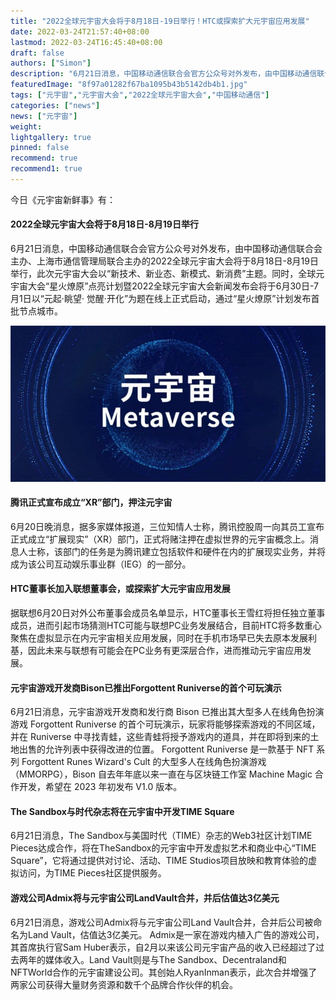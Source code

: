 ```yaml
---
title: "2022全球元宇宙大会将于8月18日-19日举行！HTC或探索扩大元宇宙应用发展"
date: 2022-03-24T21:57:40+08:00
lastmod: 2022-03-24T16:45:40+08:00
draft: false
authors: ["Simon"]
description: "6月21日消息，中国移动通信联合会官方公众号对外发布，由中国移动通信联合会主办、上海市通信管理局联合主办的2022全球元宇宙大会将于8月18日-8月19日举行。"
featuredImage: "8f97a01282f67ba1095b43b5142db4b1.jpg"
tags: ["元宇宙","元宇宙大会","2022全球元宇宙大会","中国移动通信"]
categories: ["news"]
news: ["元宇宙"]
weight: 
lightgallery: true
pinned: false
recommend: true
recommend1: true
---
```


今日《元宇宙新鲜事》有：

#### 2022全球元宇宙大会将于8月18日-8月19日举行

6月21日消息，中国移动通信联合会官方公众号对外发布，由中国移动通信联合会主办、上海市通信管理局联合主办的2022全球元宇宙大会将于8月18日-8月19日举行，此次元宇宙大会以“新技术、新业态、新模式、新消费”主题。同时，全球元宇宙大会“星火燎原”点亮计划暨2022全球元宇宙大会新闻发布会将于6月30日-7月1日以“元起·眺望· 觉醒·开化”为题在线上正式启动，通过“星火燎原”计划发布首批节点城市。

![配图一](8f97a01282f67ba1095b43b5142db4b1.jpg)

#### 腾讯正式宣布成立“XR”部门，押注元宇宙

6月20日晚消息，据多家媒体报道，三位知情人士称，腾讯控股周一向其员工宣布正式成立“扩展现实”（XR）部门，正式将赌注押在虚拟世界的元宇宙概念上。消息人士称，该部门的任务是为腾讯建立包括软件和硬件在内的扩展现实业务，并将成为该公司互动娱乐事业群（IEG）的一部分。

#### HTC董事长加入联想董事会，或探索扩大元宇宙应用发展

据联想6月20日对外公布董事会成员名单显示，HTC董事长王雪红将担任独立董事成员，进而引起市场猜测HTC可能与联想PC业务发展结合，目前HTC将多数重心聚焦在虚拟显示在内元宇宙相关应用发展，同时在手机市场早已失去原本发展利基，因此未来与联想有可能会在PC业务有更深层合作，进而推动元宇宙应用发展。

#### 元宇宙游戏开发商Bison已推出Forgottent Runiverse的首个可玩演示

6月21日消息，元宇宙游戏开发商和发行商 Bison 已推出其大型多人在线角色扮演游戏 Forgottent Runiverse 的首个可玩演示，玩家将能够探索游戏的不同区域，并在 Runiverse 中寻找青蛙，这些青蛙将授予游戏内的道具，并在即将到来的土地出售的允许列表中获得改进的位置。 Forgottent Runiverse 是一款基于 NFT 系列 Forgottent Runes Wizard's Cult 的大型多人在线角色扮演游戏（MMORPG），Bison 自去年年底以来一直在与区块链工作室 Machine Magic 合作开发，希望在 2023 年初发布 V1.0 版本。

#### The Sandbox与时代杂志将在元宇宙中开发TIME Square

6月21日消息，The Sandbox与美国时代（TIME）杂志的Web3社区计划TIME Pieces达成合作，将在TheSandbox的元宇宙中开发虚拟艺术和商业中心“TIME Square”，它将通过提供对讨论、活动、TIME Studios项目放映和教育体验的虚拟访问，为TIME Pieces社区提供服务。

#### 游戏公司Admix将与元宇宙公司LandVault合并，并后估值达3亿美元

6月21日消息，游戏公司Admix将与元宇宙公司Land Vault合并，合并后公司被命名为Land Vault，估值达3亿美元。 Admix是一家在游戏内植入广告的游戏公司，其首席执行官Sam Huber表示，自2月以来该公司元宇宙产品的收入已经超过了过去两年的媒体收入。Land Vault则是与The Sandbox、Decentraland和NFTWorld合作的元宇宙建设公司。其创始人RyanInman表示，此次合并增强了两家公司获得大量财务资源和数千个品牌合作伙伴的机会。
